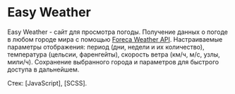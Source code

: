 # Easy Weather

Easy Weather - сайт для просмотра погоды. Получение данных о погоде в любом городе мира с помощью [Foreca Weather API](https://developer.foreca.com). Настраиваемые параметры отображения: период (дни, недели и их количество), температура (цельсии, фаренгейты), скорость ветра (км/ч, м/с, узлы, мили/ч). Сохранение выбранного города и параметров для быстрого доступа в дальнейшем.

Стек: [JavaScript], [SCSS].
